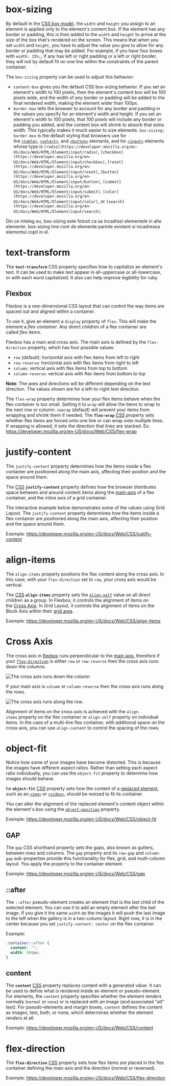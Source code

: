 

# box-sizing



By default in the [CSS box model](https://developer.mozilla.org/en-US/docs/Web/CSS/CSS_box_model/Introduction_to_the_CSS_box_model), the `width` and `height` you assign to an element is applied only to the element's content box. If the element has any border or padding, this is then added to the `width` and `height` to arrive at the size of the box that's rendered on the screen. This means that when you set `width` and `height`, you have to adjust the value you give to allow for any border or padding that may be added. For example, if you have four boxes with `width: 25%;`, if any has left or right padding or a left or right border, they will not by default fit on one line within the constraints of the parent container.

The `box-sizing` property can be used to adjust this behavior:

- `content-box` gives you the default CSS box-sizing behavior. If you set an element's width to 100 pixels, then the element's content box will be 100 pixels wide, and the width of any border or padding will be added to the final rendered width, making the element wider than 100px.
- `border-box` tells the browser to account for any border and padding in the values you specify for an element's width and height. If you set an element's width to 100 pixels, that 100 pixels will include any border or padding you added, and the content box will shrink to absorb that extra width. This typically makes it much easier to size elements. `box-sizing: border-box` is the default styling that browsers use for the [`<table>`](https://developer.mozilla.org/en-US/docs/Web/HTML/Element/table), [`<select>`](https://developer.mozilla.org/en-US/docs/Web/HTML/Element/select), and [`<button>`](https://developer.mozilla.org/en-US/docs/Web/HTML/Element/button) elements, and for [`<input>`](https://developer.mozilla.org/en-US/docs/Web/HTML/Element/input) elements whose type is `[radio](https://developer.mozilla.org/en-US/docs/Web/HTML/Element/input/radio)`, `[checkbox](https://developer.mozilla.org/en-US/docs/Web/HTML/Element/input/checkbox)`, `[reset](https://developer.mozilla.org/en-US/docs/Web/HTML/Element/input/reset)`, `[button](https://developer.mozilla.org/en-US/docs/Web/HTML/Element/input/button)`, `[submit](https://developer.mozilla.org/en-US/docs/Web/HTML/Element/input/submit)`, `[color](https://developer.mozilla.org/en-US/docs/Web/HTML/Element/input/color)`, or `[search](https://developer.mozilla.org/en-US/docs/Web/HTML/Element/input/search)`.

Din ce inteleg eu, box-sizing este folosit ca sa incadrezi elementele in alte elemente. box-sizing tine cont de elemente parinte existent si incadreaza elementul copil in el.

# text-transform

The **`text-transform`** CSS property specifies how to capitalize an element's text. It can be used to make text appear in all-uppercase or all-lowercase, or with each word capitalized. It also can help improve legibility for ruby.



## Flexbox

Flexbox is a one-dimensional CSS layout that can control the way items are spaced out and aligned within a container.

To use it, give an element a `display` property of `flex`. This will make the element a _flex container_. Any direct children of a flex container are called _flex items_.

Flexbox has a main and cross axis. The main axis is defined by the `flex-direction` property, which has four possible values:

- `row` (default): horizontal axis with flex items from left to right
- `row-reverse`: horizontal axis with flex items from right to left
- `column`: vertical axis with flex items from top to bottom
- `column-reverse`: vertical axis with flex items from bottom to top

**Note**: The axes and directions will be different depending on the text direction. The values shown are for a left-to-right text direction.

The `flex-wrap` property determines how your flex items behave when the flex container is too small. Setting it to `wrap` will allow the items to wrap to the next row or column. `nowrap` (default) will prevent your items from wrapping and shrink them if needed.
The **`flex-wrap`** [CSS](https://developer.mozilla.org/en-US/docs/Web/CSS) property sets whether flex items are forced onto one line or can wrap onto multiple lines. If wrapping is allowed, it sets the direction that lines are stacked.
Ex: https://developer.mozilla.org/en-US/docs/Web/CSS/flex-wrap


# justify-content

The `justify-content` property determines how the items inside a flex container are positioned along the main axis, affecting their position and the space around them.

The [CSS](https://developer.mozilla.org/en-US/docs/Web/CSS) **`justify-content`** property defines how the browser distributes space between and around content items along the [main-axis](https://developer.mozilla.org/en-US/docs/Glossary/Main_Axis) of a flex container, and the inline axis of a grid container.

The interactive example below demonstrates some of the values using Grid Layout.
The `justify-content` property determines how the items inside a flex container are positioned along the main axis, affecting their position and the space around them.

Exemple: https://developer.mozilla.org/en-US/docs/Web/CSS/justify-content

# align-items

The `align-items` property positions the flex content along the cross axis. In this case, with your `flex-direction` set to `row`, your cross axis would be vertical.

The [CSS](https://developer.mozilla.org/en-US/docs/Web/CSS) **`align-items`** property sets the [`align-self`](https://developer.mozilla.org/en-US/docs/Web/CSS/align-self) value on all direct children as a group. In Flexbox, it controls the alignment of items on the [Cross Axis](https://developer.mozilla.org/en-US/docs/Glossary/Cross_Axis). In Grid Layout, it controls the alignment of items on the Block Axis within their [grid area](https://developer.mozilla.org/en-US/docs/Glossary/Grid_Areas).

Exemple: https://developer.mozilla.org/en-US/docs/Web/CSS/align-items

# Cross Axis

The cross axis in [flexbox](https://developer.mozilla.org/en-US/docs/Glossary/Flexbox) runs perpendicular to the [main axis](https://developer.mozilla.org/en-US/docs/Glossary/Main_Axis), therefore if your [`flex-direction`](https://developer.mozilla.org/en-US/docs/Web/CSS/flex-direction) is either `row` or `row-reverse` then the cross axis runs down the columns.

![The cross axis runs down the column](https://developer.mozilla.org/en-US/docs/Glossary/Cross_Axis/basics3.png)

If your main axis is `column` or `column-reverse` then the cross axis runs along the rows.

![The cross axis runs along the row.](https://developer.mozilla.org/en-US/docs/Glossary/Cross_Axis/basics4.png)

Alignment of items on the cross axis is achieved with the `align-items` property on the flex container or `align-self` property on individual items. In the case of a multi-line flex container, with additional space on the cross axis, you can use `align-content` to control the spacing of the rows.

# object-fit

Notice how some of your images have become distorted. This is because the images have different aspect ratios. Rather than setting each aspect ratio individually, you can use the `object-fit` property to determine how images should behave.

he **`object-fit`** [CSS](https://developer.mozilla.org/en-US/docs/Web/CSS) property sets how the content of a [replaced element](https://developer.mozilla.org/en-US/docs/Web/CSS/Replaced_element), such as an [`<img>`](https://developer.mozilla.org/en-US/docs/Web/HTML/Element/img) or [`<video>`](https://developer.mozilla.org/en-US/docs/Web/HTML/Element/video), should be resized to fit its container.

You can alter the alignment of the replaced element's content object within the element's box using the [`object-position`](https://developer.mozilla.org/en-US/docs/Web/CSS/object-position) property.

Exemple: https://developer.mozilla.org/en-US/docs/Web/CSS/object-fit

## GAP

The `gap` CSS shorthand property sets the gaps, also known as gutters, between rows and columns. The `gap` property and its `row-gap` and `column-gap` sub-properties provide this functionality for flex, grid, and multi-column layout. You apply the property to the container element.

Exemple: https://developer.mozilla.org/en-US/docs/Web/CSS/gap

## ::after

The `::after` pseudo-element creates an element that is the last child of the selected element. You can use it to add an empty element after the last image. If you give it the same `width` as the images it will push the last image to the left when the gallery is in a two-column layout. Right now, it is in the center because you set `justify-content: center` on the flex container.

Example:

```css
.container::after {
  content: "";
  width: 860px;
}
```

## content

The **`content`** [CSS](https://developer.mozilla.org/en-US/docs/Web/CSS) property replaces content with a generated value. It can be used to define what is rendered inside an element or pseudo-element. For elements, the `content` property specifies whether the element renders normally (`normal` or `none`) or is replaced with an image (and associated "alt" text). For pseudo-elements and margin boxes, `content` defines the content as images, text, both, or none, which determines whether the element renders at all.

Exemple: https://developer.mozilla.org/en-US/docs/Web/CSS/content



# flex-direction

The **`flex-direction`** [CSS](https://developer.mozilla.org/en-US/docs/Web/CSS) property sets how flex items are placed in the flex container defining the main axis and the direction (normal or reversed).

Exemple: https://developer.mozilla.org/en-US/docs/Web/CSS/flex-direction